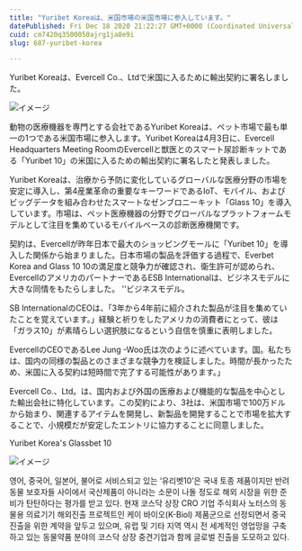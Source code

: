 ```yaml
---
title: "Yuribet Koreaは、米国市場の米国市場に参入しています。"
datePublished: Fri Dec 18 2020 21:22:27 GMT+0000 (Coordinated Universal Time)
cuid: cm7420q3500050ajrg1ja8e9i
slug: 687-yuribet-korea

---
```



Yuribet Koreaは、Evercell Co.、Ltdで米国に入るために輸出契約に署名しました。

![イメージ](https://cdn.hashnode.com/res/hashnode/image/upload/v1739494340030/28d2999c-5133-4c6c-acd4-60b89519cb8d.png)

動物の医療機器を専門とする会社であるYuribet Koreaは、ペット市場で最も単一の1つである米国市場に参入します。Yuribet Koreaは4月3日に、Evercell Headquarters Meeting RoomのEvercellと獣医とのスマート尿診断キットである「Yuribet 10」の米国に入るための輸出契約に署名したと発表しました。

Yuribet Koreaは、治療から予防に変化しているグローバルな医療分野の市場を安定に導入し、第4産業革命の重要なキーワードであるIoT、モバイル、およびビッグデータを組み合わせたスマートなゼンブロニーキット「Glass 10」を導入しています。市場は、ペット医療機器の分野でグローバルなプラットフォームモデルとして注目を集めているモバイルベースの診断医療機関です。

契約は、Evercellが昨年日本で最大のショッピングモールに「Yuribet 10」を導入した関係から始まりました。日本市場の製品を評価する過程で、Everbet Korea and Glass 10 10の満足度と競争力が確認され、衛生許可が認められ、EvercellのアメリカのパートナーであるESB Internationalは、ビジネスモデルに大きな同情をもたらしました。 ''ビジネスモデル。

SB InternationalのCEOは、「3年から4年前に紹介された製品が注目を集めていたことを覚えています。」経験と祈りをしたアメリカの消費者にとって、彼は「ガラス10」が素晴らしい選択肢になるという自信を慎重に表明しました。

EvercellのCEOであるLee Jung -Woo氏は次のように述べています。国。私たちは、国内の同様の製品とのさまざまな競争力を検証しました。時間が長かったため、米国に入る契約は短時間で完了する可能性があります。」

Evercell Co.、Ltd。は、国内および外国の医療および機能的な製品を中心とした輸出会社に特化しています。この契約により、3社は、米国市場で100万ドルから始まり、関連するアイテムを開発し、新製品を開発することで市場を拡大することで、小規模だが安定したエントリに協力することに同意しました。

Yuribet Korea's Glassbet 10

![イメージ](https://cdn.hashnode.com/res/hashnode/image/upload/v1739494342236/6a5ded8f-a883-4aee-b3b0-338599c9dd12.jpeg)

영어, 중국어, 일본어, 불어로 서비스되고 있는 ‘유리벳10’은 국내 토종 제품이지만 반려동물 보호자들 사이에서 국산제품이 아니라는 소문이 나돌 정도로 해외 시장을 위한 준비가 탄탄하다는 평가를 받고 있다. 현재 코스닥 상장 CRO 기업 주식회사 노터스의 동물용 의료기기 해외진출 프로젝트인 케이 바이오(K-Biol) 제품군으로 선정되면서 중국 진출을 위한 계약을 앞두고 있으며, 유럽 및 기타 지역 역시 전 세계적인 영업망을 구축하고 있는 동물약품 분야의 코스닥 상장 중견기업과 함께 글로벌 진출을 도모하고 있다.